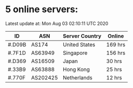 # 5 online servers:

Latest update at: Mon Aug 03 02:10:11 UTC 2020

| ID | ASN | Server Country | Online |
| -- | --- | -------------- | ------ |
| #.D09B | AS174 | United States | 169 hrs |
| #.7F1D | AS63949 | Singapore | 156 hrs |
| #.D369 | AS16509 | Japan | 30 hrs |
| #.33B9 | AS63888 | Hong Kong | 25 hrs |
| #.770F | AS202425 | Netherlands | 12 hrs |

